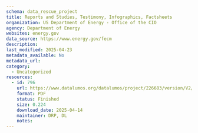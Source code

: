 ```yaml
---
schema: data_rescue_project 
title: Reports and Studies, Testimony, Infographics, Factsheets
organization: US Department of Energy - Office of the CIO
agency: Department of Energy
websites: energy.gov
data_source: https://www.energy.gov/fecm
description: 
last_modified: 2025-04-23
metadata_available: No
metadata_url: 
category:
  - Uncategorized
resources:
  - id: 796
    url: https://www.datalumos.org/datalumos/project/226683/version/V2/view
    format: PDF
    status: Finished
    size: 0.224
    download_date: 2025-04-14
    maintainer: DRP, DL
    notes: 
---
```

